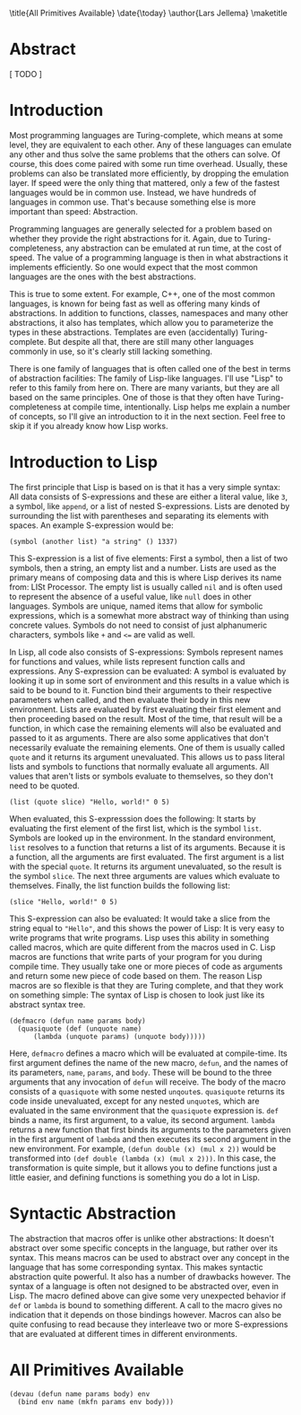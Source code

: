\title{All Primitives Available}
\date{\today}
\author{Lars Jellema}
\maketitle

# Abstract

[ TODO ]

# Introduction

Most programming languages are Turing-complete, which means at some level, they
are equivalent to each other. Any of these languages can emulate any other and
thus solve the same problems that the others can solve. Of course, this does
come paired with some run time overhead. Usually, these problems can also be
translated more efficiently, by dropping the emulation layer. If speed were the
only thing that mattered, only a few of the fastest languages would be in common
use. Instead, we have hundreds of languages in common use. That's because
something else is more important than speed: Abstraction.

Programming languages are generally selected for a problem based on whether they
provide the right abstractions for it. Again, due to Turing-completeness, any
abstraction can be emulated at run time, at the cost of speed. The value of a
programming language is then in what abstractions it implements efficiently. So
one would expect that the most common languages are the ones with the best
abstractions.

This is true to some extent. For example, C++, one of the most common languages,
is known for being fast as well as offering many kinds of abstractions. In
addition to functions, classes, namespaces and many other abstractions, it also
has templates, which allow you to parameterize the types in these abstractions.
Templates are even (accidentally) Turing-complete. But despite all that, there
are still many other languages commonly in use, so it's clearly still lacking
something.

There is one family of languages that is often called one of the best in terms
of abstraction facilities: The family of Lisp-like languages. I'll use "Lisp" to
refer to this family from here on. There are many variants, but they are all
based on the same principles. One of those is that they often have
Turing-completeness at compile time, intentionally. Lisp helps me explain a
number of concepts, so I'll give an introduction to it in the next section. Feel
free to skip it if you already know how Lisp works.

# Introduction to Lisp

The first principle that Lisp is based on is that it has a very simple syntax:
All data consists of S-expressions and these are either a literal value, like
`3`, a symbol, like `append`, or a list of nested S-expressions. Lists are
denoted by surrounding the list with parentheses and separating its elements
with spaces. An example S-expression would be:

```
(symbol (another list) "a string" () 1337)
```

This S-expression is a list of five elements: First a symbol, then a list of two
symbols, then a string, an empty list and a number. Lists are used as the
primary means of composing data and this is where Lisp derives its name from:
LISt Processor. The empty list is usually called `nil` and is often used to
represent the absence of a useful value, like `null` does in other languages.
Symbols are unique, named items that allow for symbolic expressions, which is a
somewhat more abstract way of thinking than using concrete values. Symbols do
not need to consist of just alphanumeric characters, symbols like `+` and `<=`
are valid as well.

In Lisp, all code also consists of S-expressions: Symbols represent names for
functions and values, while lists represent function calls and expressions. Any
S-expression can be evaluated: A symbol is evaluated by looking it up in some
sort of environment and this results in a value which is said to be bound to it.
Function bind their arguments to their respective parameters when called, and
then evaluate their body in this new environment. Lists are evaluated by first
evaluating their first element and then proceeding based on the result. Most of
the time, that result will be a function, in which case the remaining elements
will also be evaluated and passed to it as arguments. There are also some
applicatives that don't necessarily evaluate the remaining elements. One of them
is usually called `quote` and it returns its argument unevaluated. This allows
us to pass literal lists and symbols to functions that normally evaluate all
arguments. All values that aren't lists or symbols evaluate to themselves, so
they don't need to be quoted.

```
(list (quote slice) "Hello, world!" 0 5)
```

When evaluated, this S-expresssion does the following: It starts by evaluating
the first element of the first list, which is the symbol `list`. Symbols are
looked up in the environment. In the standard environment, `list` resolves to a
function that returns a list of its arguments. Because it is a function, all the
arguments are first evaluated. The first argument is a list with the special
`quote`. It returns its argument unevaluated, so the result is the symbol
`slice`. The next three arguments are values which evaluate to themselves.
Finally, the list function builds the following list:

`(slice "Hello, world!" 0 5)`

This S-expression can also be evaluated: It would take a slice from the string
equal to `"Hello"`, and this shows the power of Lisp: It is very easy to write
programs that write programs. Lisp uses this ability in something called macros,
which are quite different from the macros used in C. Lisp macros are functions
that write parts of your program for you during compile time. They usually take
one or more pieces of code as arguments and return some new piece of code based
on them. The reason Lisp macros are so flexible is that they are Turing
complete, and that they work on something simple: The syntax of Lisp is chosen
to look just like its abstract syntax tree.

```
(defmacro (defun name params body)
  (quasiquote (def (unquote name)
      (lambda (unquote params) (unquote body)))))
```

Here, `defmacro` defines a macro which will be evaluated at compile-time. Its
first argument defines the name of the new macro, `defun`, and the names of its
parameters, `name`, `params`, and `body`. These will be bound to the three
arguments that any invocation of `defun` will receive. The body of the macro
consists of a `quasiquote` with some nested `unqoute`s. `quasiquote` returns its
code inside unevaluated, except for any nested `unquote`s, which are evaluated
in the same environment that the `quasiquote` expression is. `def` binds a name,
its first argument, to a value, its second argument. `lambda` returns a new
function that first binds its arguments to the parameters given in the first
argument of `lambda` and then executes its second argument in the new
environment. For example, `(defun double (x) (mul x 2))` would be transformed
into `(def double (lambda (x) (mul x 2)))`. In this case, the transformation is
quite simple, but it allows you to define functions just a little easier, and
defining functions is something you do a lot in Lisp.

# Syntactic Abstraction

The abstraction that macros offer is unlike other abstractions: It doesn't
abstract over some specific concepts in the language, but rather over its
syntax. This means macros can be used to abstract over any concept in the
language that has some corresponding syntax. This makes syntactic abstraction
quite powerful. It also has a number of drawbacks however. The syntax of a
language is often not designed to be abstracted over, even in Lisp. The macro
defined above can give some very unexpected behavior if `def` or `lambda` is
bound to something different. A call to the macro gives no indication that it
depends on those bindings however. Macros can also be quite confusing to read
because they interleave two or more S-expressions that are evaluated at
different times in different environments.

# All Primitives Available

```
(devau (defun name params body) env
  (bind env name (mkfn params env body)))
```
